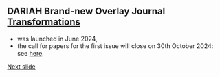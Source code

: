 ## DARIAH Brand-new Overlay Journal [Transformations](https://transformations.episciences.org/)

- was launched in June 2024,
- the call for papers for the first issue will close on 30th October 2024: see [here](https://www.dariah.eu/2024/06/21/transformations-1st-call-for-contributions/).

[Next slide](10.md)
